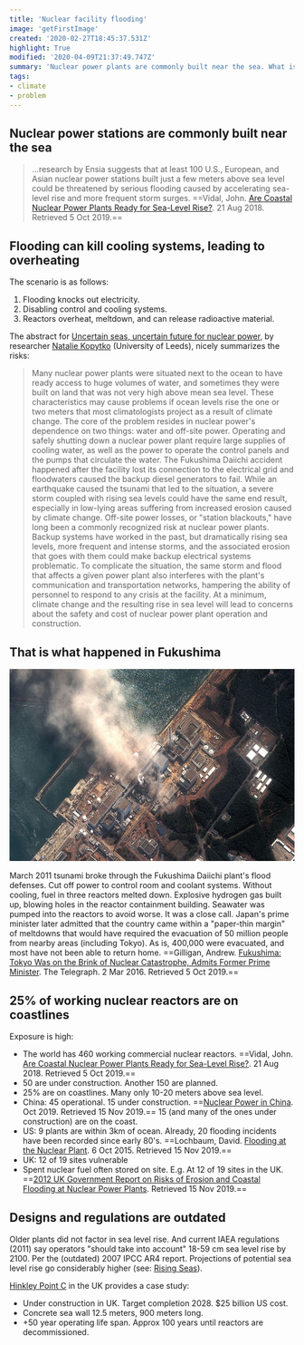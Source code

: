 ```yaml
---
title: 'Nuclear facility flooding'
image: 'getFirstImage'
created: '2020-02-27T18:45:37.531Z'
highlight: True
modified: '2020-04-09T21:37:49.747Z'
summary: 'Nuclear power plants are commonly built near the sea. What is their risk exposure to sea level rise and increasing storm severity?'
tags:
- climate
- problem
---
```



## Nuclear power stations are commonly built near the sea

> ...research by Ensia suggests that at least 100 U.S., European, and Asian nuclear power stations built just a few meters above sea level could be threatened by serious flooding caused by accelerating sea-level rise and more frequent storm surges. ==<span class='citation' title='Citation' aria-label='Citation'><span class='cite-author' title='Authors'>Vidal, John.</span> <span class='cite-title' title='Title'><a href='https://www.hakaimagazine.com/features/are-coastal-nuclear-power-plants-ready-for-sea-level-rise/'>Are Coastal Nuclear Power Plants Ready for Sea-Level Rise?</a>.</span> <span class='cite-issued' title='Issued'>21 Aug 2018.</span> <span class='cite-accessed' title='Accessed'>Retrieved 5 Oct 2019.</span></span>==

## Flooding can kill cooling systems, leading to overheating

The scenario is as follows:

1.  Flooding knocks out electricity.
2.  Disabling control and cooling systems.
3.  Reactors overheat, meltdown, and can release radioactive material.

The abstract for [Uncertain seas, uncertain future for nuclear power](https://www.tandfonline.com/doi/abs/10.1177/0096340215571905?journalCode=rbul20#abstract), by researcher [Natalie Kopytko](https://environment.leeds.ac.uk/see/staff/8889/dr-natalie-kopytko) (University of Leeds), nicely summarizes the risks:

> Many nuclear power plants were situated next to the ocean to have ready access to huge volumes of water, and sometimes they were built on land that was not very high above mean sea level. These characteristics may cause problems if ocean levels rise the one or two meters that most climatologists project as a result of climate change. The core of the problem resides in nuclear power's dependence on two things: water and off-site power. Operating and safely shutting down a nuclear power plant require large supplies of cooling water, as well as the power to operate the control panels and the pumps that circulate the water. The Fukushima Daiichi accident happened after the facility lost its connection to the electrical grid and floodwaters caused the backup diesel generators to fail. While an earthquake caused the tsunami that led to the situation, a severe storm coupled with rising sea levels could have the same end result, especially in low-lying areas suffering from increased erosion caused by climate change. Off-site power losses, or "station blackouts," have long been a commonly recognized risk at nuclear power plants. Backup systems have worked in the past, but dramatically rising sea levels, more frequent and intense storms, and the associated erosion that goes with them could make backup electrical systems problematic. To complicate the situation, the same storm and flood that affects a given power plant also interferes with the plant's communication and transportation networks, hampering the ability of personnel to respond to any crisis at the facility. At a minimum, climate change and the resulting rise in sea level will lead to concerns about the safety and cost of nuclear power plant operation and construction.

## That is what happened in Fukushima

![Aerial view of damage to the Fukushima nuclear power plant. Credit: Getty Images](../img/posts/fukushima-aerial-gettyimages.jpg "Photo")

March 2011 tsunami broke through the Fukushima Daiichi plant's flood defenses. Cut off power to control room and coolant systems. Without cooling, fuel in three reactors melted down. Explosive hydrogen gas built up, blowing holes in the reactor containment building. Seawater was pumped into the reactors to avoid worse. It was a close call. Japan's prime minister later admitted that the country came within a "paper-thin margin" of meltdowns that would have required the evacuation of 50 million people from nearby areas (including Tokyo). As is, 400,000 were evacuated, and most have not been able to return home. ==<span class='citation' title='Citation' aria-label='Citation'><span class='cite-author' title='Authors'>Gilligan, Andrew.</span> <span class='cite-title' title='Title'><a href='https://www.telegraph.co.uk/news/worldnews/asia/japan/12184114/Fukushima-Tokyo-was-on-the-brink-of-nuclear-catastrophe-admits-former-prime-minister.html'>Fukushima: Tokyo Was on the Brink of Nuclear Catastrophe, Admits Former Prime Minister</a>.</span> <span class='cite-container' title='Newspaper'>The Telegraph.</span> <span class='cite-issued' title='Issued'>2 Mar 2016.</span> <span class='cite-accessed' title='Accessed'>Retrieved 5 Oct 2019.</span></span>==

## 25% of working nuclear reactors are on coastlines

Exposure is high:

-   The world has 460 working commercial nuclear reactors. ==<span class='citation' title='Citation' aria-label='Citation'><span class='cite-author' title='Authors'>Vidal, John.</span> <span class='cite-title' title='Title'><a href='https://www.hakaimagazine.com/features/are-coastal-nuclear-power-plants-ready-for-sea-level-rise/'>Are Coastal Nuclear Power Plants Ready for Sea-Level Rise?</a>.</span> <span class='cite-issued' title='Issued'>21 Aug 2018.</span> <span class='cite-accessed' title='Accessed'>Retrieved 5 Oct 2019.</span></span>==
-   50 are under construction. Another 150 are planned.
-   25% are on coastlines. Many only 10-20 meters above sea level.
-   China: 45 operational. 15 under construction. ==<span class='citation' title='Citation' aria-label='Citation'><span class='cite-title' title='Title'><a href='https://www.world-nuclear.org/information-library/country-profiles/countries-a-f/china-nuclear-power.aspx'>Nuclear Power in China</a>.</span> <span class='cite-issued' title='Issued'>Oct 2019.</span> <span class='cite-accessed' title='Accessed'>Retrieved 15 Nov 2019.</span></span>== 15 (and many of the ones under construction) are on the coast.
-   US: 9 plants are within 3km of ocean. Already, 20 flooding incidents have been recorded since early 80's. ==<span class='citation' title='Citation' aria-label='Citation'><span class='cite-author' title='Authors'>Lochbaum, David.</span> <span class='cite-title' title='Title'><a href='https://allthingsnuclear.org/dlochbaum/flooding-at-the-nuclear-plant'>Flooding at the Nuclear Plant</a>.</span> <span class='cite-issued' title='Issued'>6 Oct 2015.</span> <span class='cite-accessed' title='Accessed'>Retrieved 15 Nov 2019.</span></span>==
-   UK: 12 of 19 sites vulnerable
-   Spent nuclear fuel often stored on site. E.g. At 12 of 19 sites in the UK. ==<span class='citation' title='Citation' aria-label='Citation'><span class='cite-title' title='Title'><a href='https://www.scribd.com/document/84289220/Nuclear-sites'>2012 UK Government Report on Risks of Erosion and Coastal Flooding at Nuclear Power Plants</a>.</span> <span class='cite-accessed' title='Accessed'>Retrieved 15 Nov 2019.</span></span>==

## Designs and regulations are outdated

Older plants did not factor in sea level rise. And current IAEA regulations (2011) say operators "should take into account" 18-59 cm sea level rise by 2100. Per the (outdated) 2007 IPCC AR4 report. Projections of potential sea level rise go considerably higher (see: [Rising Seas](/posts/rising-seas/)).

[Hinkley Point C](https://en.wikipedia.org/wiki/Hinkley_Point_C_nuclear_power_station) in the UK provides a case study:

-   Under construction in UK. Target completion 2028. \$25 billion US cost.
-   Concrete sea wall 12.5 meters, 900 meters long.
-   +50 year operating life span. Approx 100 years until reactors are decommissioned.
